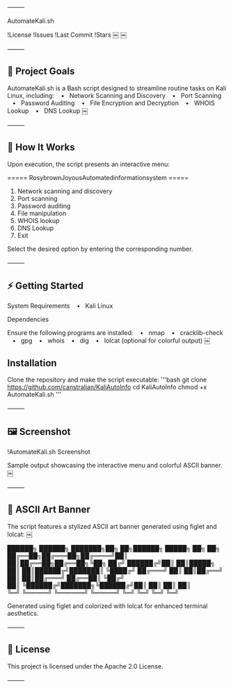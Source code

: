 
⸻

AutomateKali.sh

!License
!Issues
!Last Commit
!Stars ￼ ￼

⸻

## 🎯 Project Goals

AutomateKali.sh is a Bash script designed to streamline routine tasks on Kali Linux, including:
   •   Network Scanning and Discovery
   •   Port Scanning
   •   Password Auditing
   •   File Encryption and Decryption
   •   WHOIS Lookup
   •   DNS Lookup ￼

⸻

## 🤖 How It Works

Upon execution, the script presents an interactive menu:

===== RosybrownJoyousAutomatedinformationsystem =====
1. Network scanning and discovery
2. Port scanning
3. Password auditing
4. File manipulation
5. WHOIS lookup
6. DNS Lookup
7. Exit

Select the desired option by entering the corresponding number.

⸻

## ⚡ Getting Started

System Requirements
   •   Kali Linux

Dependencies

Ensure the following programs are installed:
   •   nmap
   •   cracklib-check
   •   gpg
   •   whois
   •   dig
   •   lolcat (optional for colorful output) ￼

## Installation

Clone the repository and make the script executable:
'''bash
git clone https://github.com/canstralian/KaliAutoInfo
cd KaliAutoInfo
chmod +x AutomateKali.sh
'''


⸻

## 🖼️ Screenshot

!AutomateKali.sh Screenshot

Sample output showcasing the interactive menu and colorful ASCII banner. ￼

⸻

## 🎨 ASCII Art Banner

The script features a stylized ASCII art banner generated using figlet and lolcat: ￼

██████╗  ██████╗ ███████╗██╗   ██╗██████╗  █████╗ ██╗   ██╗
██╔══██╗██╔═══██╗██╔════╝██║   ██║██╔══██╗██╔══██╗╚██╗ ██╔╝
██████╔╝██║   ██║█████╗  ██║   ██║██████╔╝███████║ ╚████╔╝ 
██╔═══╝ ██║   ██║██╔══╝  ██║   ██║██╔═══╝ ██╔══██║  ╚██╔╝  
██║     ╚██████╔╝███████╗╚██████╔╝██║     ██║  ██║   ██║   
╚═╝      ╚═════╝ ╚══════╝ ╚═════╝ ╚═╝     ╚═╝  ╚═╝   ╚═╝    

Generated using figlet and colorized with lolcat for enhanced terminal aesthetics.

⸻

## 📄 License

This project is licensed under the Apache 2.0 License.

⸻
